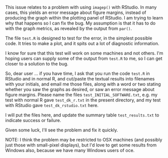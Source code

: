 This issue relates to a problem with using `imagep()` with RStudio.  In many
cases, this yields an error message about figure margins, instead of producing
the graph within the plotting panel of RStudio. I am trying to learn why that
happens so I can fix the bug. My assumption is that it has to do with the graph
metrics, as revealed by the output from `par()`.

The file `test.R` is designed to test for the error, in the simplest possible
code. It tries to make a plot, and it spits out a lot of diagnostic
information.

I know for sure that this test will work on some machines and not others. I'm
hoping users can supply some of the output from `test.R` to me, so I can get
closer to a solution to the bug.

So, dear user ... if you have time, I ask that you run the code `test.R` in
RStudio and in normal R, and cut/paste the textual results into filenames with
your initials, and email me those files, along with a word or two stating
whether you saw the graphs as desired, or saw an error message about figure
margins. Please name the files `test_INITIAL_SOFTWARE.txt`, e.g. my test with
normal R gave `test_dk_r.txt` in the present directory, and my test with
RStudio gave `test_dk_rstudio.txt` here.

I will put the files here, and update the summary table `test_results.txt` to
indicate success or failure.

Given some luck, I'll see the problem and fix it quickly.

NOTE: I think the problem may be restricted to OSX machines (and possibly just
those with small-pixel displays), but I'd love to get some results from Windows
also, because we have many Windows users of oce.

